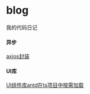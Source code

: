 # blog
我的代码日记

#### 异步
[axios封装](https://github.com/LuoQaxa/blog/blob/master/2019%E7%9F%A5%E8%AF%86%E4%BD%93%E7%B3%BB%E6%A2%B3%E7%90%86/axios%E5%B0%81%E8%A3%85.md)

#### UI库
[UI组件库antd在ts项目中按需加载](https://github.com/LuoQaxa/blog/blob/master/2019%E7%9F%A5%E8%AF%86%E4%BD%93%E7%B3%BB%E6%A2%B3%E7%90%86/UI%E7%BB%84%E4%BB%B6%E5%BA%93antd%E5%9C%A8ts%E9%A1%B9%E7%9B%AE%E4%B8%AD%E6%8C%89%E9%9C%80%E5%8A%A0%E8%BD%BD.md)